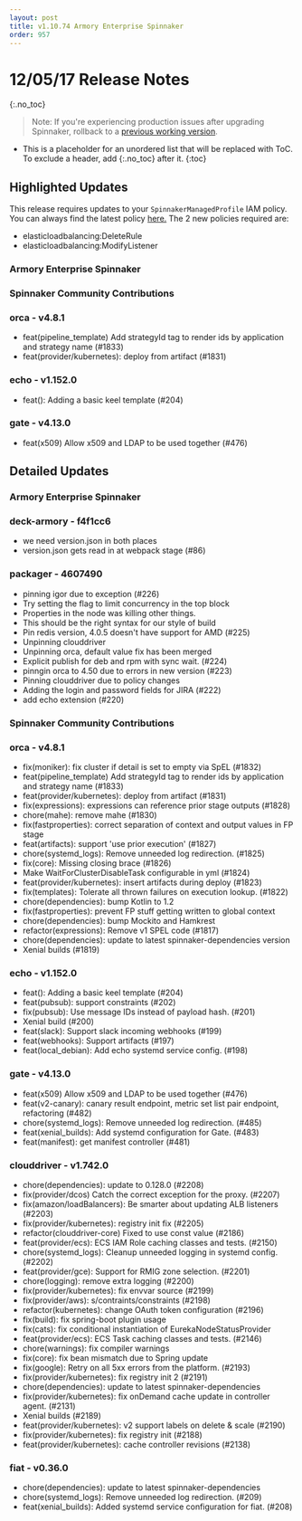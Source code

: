 ```yaml
---
layout: post
title: v1.10.74 Armory Enterprise Spinnaker
order: 957
---
```


# 12/05/17 Release Notes
{:.no_toc}
> Note: If you're experiencing production issues after upgrading Spinnaker, rollback to a [previous working version](http://docs.armory.io/admin-guides/troubleshooting/#i-upgraded-spinnaker-and-it-is-no-longer-responding-how-do-i-rollback).

* This is a placeholder for an unordered list that will be replaced with ToC. To exclude a header, add {:.no_toc} after it.
{:toc}


## Highlighted Updates

This release requires updates to your `SpinnakerManagedProfile` IAM policy.  You can always find the latest policy [here.](http://docs.armory.io/install-guide/adding_accounts/#assume-roles-in-iam)
The 2 new policies required are:

 - elasticloadbalancing:DeleteRule
 - elasticloadbalancing:ModifyListener

### Armory Enterprise Spinnaker

###  Spinnaker Community Contributions
### orca - v4.8.1
- feat(pipeline_template) Add strategyId tag to render ids by application and strategy name (#1833)
- feat(provider/kubernetes): deploy from artifact (#1831)

### echo - v1.152.0
- feat(): Adding a basic keel template (#204)

### gate - v4.13.0
 - feat(x509) Allow x509 and LDAP to be used together (#476)

## Detailed Updates
### Armory Enterprise Spinnaker
### deck-armory - f4f1cc6
 - we need version.json in both places
 - version.json gets read in at webpack stage (#86)

### packager - 4607490
 - pinning igor due to exception (#226)
 - Try setting the flag to limit concurrency in the top block
 - Properties in the node was killing other things.
 - This should be the right syntax for our style of build
 - Pin redis version, 4.0.5 doesn't have support for AMD (#225)
 - Unpinning clouddriver
 - Unpinning orca, default value fix has been merged
 - Explicit publish for deb and rpm with sync wait. (#224)
 - pinngin orca to 4.50 due to errors in new version (#223)
 - Pinning clouddriver due to policy changes
 - Adding the login and password fields for JIRA (#222)
 - add echo extension (#220)


###  Spinnaker Community Contributions
### orca - v4.8.1
 - fix(moniker): fix cluster if detail is set to empty via SpEL (#1832)
 - feat(pipeline_template) Add strategyId tag to render ids by application and strategy name (#1833)
 - feat(provider/kubernetes): deploy from artifact (#1831)
 - fix(expressions): expressions can reference prior stage outputs (#1828)
 - chore(mahe): remove mahe (#1830)
 - fix(fastproperties): correct separation of context and output values in FP stage
 - feat(artifacts): support 'use prior execution' (#1827)
 - chore(systemd_logs): Remove unneeded log redirection. (#1825)
 - fix(core): Missing closing brace (#1826)
 - Make WaitForClusterDisableTask configurable in yml (#1824)
 - feat(provider/kubernetes): insert artifacts during deploy (#1823)
 - fix(templates): Tolerate all thrown failures on execution lookup. (#1822)
 - chore(dependencies): bump Kotlin to 1.2
 - fix(fastproperties): prevent FP stuff getting written to global context
 - chore(dependencies): bump Mockito and Hamkrest
 - refactor(expressions): Remove v1 SPEL code (#1817)
 - chore(dependencies): update to latest spinnaker-dependencies version
 - Xenial builds (#1819)

### echo - v1.152.0
 - feat(): Adding a basic keel template (#204)
 - feat(pubsub): support constraints (#202)
 - fix(pubsub): Use message IDs instead of payload hash. (#201)
 - Xenial build (#200)
 - feat(slack): Support slack incoming webhooks (#199)
 - feat(webhooks): Support artifacts (#197)
 - feat(local_debian): Add echo systemd service config. (#198)

### gate - v4.13.0
 - feat(x509) Allow x509 and LDAP to be used together (#476)
 - feat(v2-canary): canary result endpoint, metric set list pair endpoint, refactoring (#482)
 - chore(systemd_logs): Remove unneeded log redirection. (#485)
 - feat(xenial_builds): Add systemd configuration for Gate. (#483)
 - feat(manifest): get manifest controller (#481)

### clouddriver - v1.742.0
 - chore(dependencies): update to 0.128.0 (#2208)
 - fix(provider/dcos) Catch the correct exception for the proxy. (#2207)
 - fix(amazon/loadBalancers): Be smarter about updating ALB listeners (#2203)
 - fix(provider/kubernetes): registry init fix (#2205)
 - refactor(clouddriver-core) Fixed to use const value (#2186)
 - feat(provider/ecs): ECS IAM Role caching classes and tests. (#2150)
 - chore(systemd_logs): Cleanup unneeded logging in systemd config. (#2202)
 - feat(provider/gce): Support for RMIG zone selection. (#2201)
 - chore(logging): remove extra logging (#2200)
 - fix(provider/kubernetes): fix envvar source (#2199)
 - fix(provider/aws): s/contraints/constraints (#2198)
 - refactor(kubernetes): change OAuth token configuration (#2196)
 - fix(build): fix spring-boot plugin usage
 - fix(cats): fix conditional instantiation of EurekaNodeStatusProvider
 - feat(provider/ecs): ECS Task caching classes and tests. (#2146)
 - chore(warnings): fix compiler warnings
 - fix(core): fix bean mismatch due to Spring update
 - fix(google): Retry on all 5xx errors from the platform. (#2193)
 - fix(provider/kubernetes): fix registry init 2 (#2191)
 - chore(dependencies): update to latest spinnaker-dependencies
 - fix(provider/kubernetes): fix onDemand cache update in controller agent. (#2131)
 - Xenial builds (#2189)
 - feat(provider/kubernetes): v2 support labels on delete & scale (#2190)
 - fix(provider/kubernetes): fix registry init (#2188)
 - feat(provider/kubernetes): cache controller revisions (#2138)

### fiat - v0.36.0
 - chore(dependencies): update to latest spinnaker-dependencies
 - chore(systemd_logs): Remove unneeded log redirection. (#209)
 - feat(xenial_builds): Added systemd service configuration for fiat. (#208)
